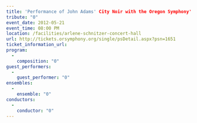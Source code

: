 ```yaml
---
title: 'Performance of John Adams' City Noir with the Oregon Symphony'
tribute: "0"
event_date: 2012-05-21
event_time: 08:00 PM
location: /facilities/arlene-schnitzer-concert-hall
url: http://tickets.orsymphony.org/single/psDetail.aspx?psn=1651
ticket_information_url: 
program: 
  -
    composition: "0"
guest_performers: 
  -
    guest_performer: "0"
ensembles: 
  -
    ensemble: "0"
conductors: 
  -
    conductor: "0"
---
```

